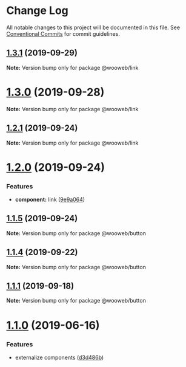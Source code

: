 # Change Log

All notable changes to this project will be documented in this file.
See [Conventional Commits](https://conventionalcommits.org) for commit guidelines.

## [1.3.1](https://github.com/samuel-gomez/static-website/compare/v1.3.0...v1.3.1) (2019-09-29)

**Note:** Version bump only for package @wooweb/link





# [1.3.0](https://github.com/samuel-gomez/static-website/compare/v1.2.1...v1.3.0) (2019-09-28)

**Note:** Version bump only for package @wooweb/link





## [1.2.1](https://github.com/samuel-gomez/static-website/compare/v1.2.0...v1.2.1) (2019-09-24)

**Note:** Version bump only for package @wooweb/link





# [1.2.0](https://github.com/samuel-gomez/static-website/compare/v1.1.5...v1.2.0) (2019-09-24)


### Features

* **component:** link ([9e9a064](https://github.com/samuel-gomez/static-website/commit/9e9a064))





## [1.1.5](https://github.com/samuel-gomez/static-website/compare/v1.1.4...v1.1.5) (2019-09-24)

**Note:** Version bump only for package @wooweb/button





## [1.1.4](https://github.com/samuel-gomez/static-website/compare/v1.1.3...v1.1.4) (2019-09-22)

**Note:** Version bump only for package @wooweb/button





## [1.1.1](https://github.com/samuel-gomez/static-website/compare/v1.1.0...v1.1.1) (2019-09-18)

**Note:** Version bump only for package @wooweb/button





# [1.1.0](https://github.com/samuel-gomez/static-website/compare/v1.0.6...v1.1.0) (2019-06-16)


### Features

* externalize components ([d3d486b](https://github.com/samuel-gomez/static-website/commit/d3d486b))
